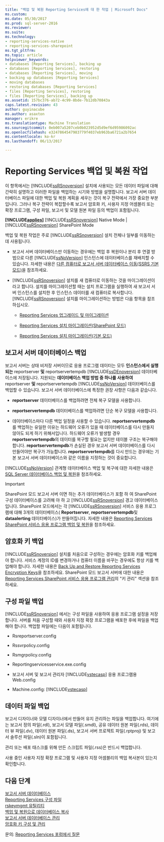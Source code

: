 ```yaml
---
title: "백업 및 복원 Reporting Services에 대 한 작업 | Microsoft Docs"
ms.custom: 
ms.date: 05/30/2017
ms.prod: sql-server-2016
ms.reviewer: 
ms.suite: 
ms.technology:
- reporting-services-native
- reporting-services-sharepoint
ms.tgt_pltfrm: 
ms.topic: article
helpviewer_keywords:
- databases [Reporting Services], backing up
- databases [Reporting Services], restoring
- databases [Reporting Services], moving
- backing up databases [Reporting Services]
- moving databases
- restoring databases [Reporting Services]
- files [Reporting Services], restoring
- files [Reporting Services], backing up
ms.assetid: 157bc376-ab72-4c99-8bde-7b12db70843a
caps.latest.revision: 43
author: guyinacube
ms.author: asaxton
manager: erikre
ms.translationtype: Machine Translation
ms.sourcegitcommit: 0eb007a5207ceb0b023952d5d9ef6d95986092ac
ms.openlocfilehash: e3247864547983779f4037eb963ba6721a2b7654
ms.contentlocale: ko-kr
ms.lasthandoff: 06/13/2017

---
```


# <a name="backup-and-restore-operations-for-reporting-services"></a>Reporting Services 백업 및 복원 작업

  이 항목에서는 [!INCLUDE[ssRSnoversion](../../includes/ssrsnoversion-md.md)] 설치에 사용되는 모든 데이터 파일에 대해 간략히 설명하고 이러한 파일을 백업하는 시기와 방법을 설명합니다. 보고서 서버 데이터베이스 파일에 대한 백업 및 복원 계획을 세우는 것이 복구 전략에서 가장 중요한 부분입니다. 그러나 복구 전략이 복잡할수록 보고서 암호화 키, 사용자 지정 어셈블리 또는 확장 프로그램, 구성 파일, 보고서 및 모델 원본 파일 등의 백업이 포함됩니다.  
  
 **[!INCLUDE[applies](../../includes/applies-md.md)]**  [!INCLUDE[ssRSnoversion](../../includes/ssrsnoversion-md.md)] Native Mode | [!INCLUDE[ssRSnoversion](../../includes/ssrsnoversion-md.md)] SharePoint Mode  
  
 백업 및 복원 작업은 주로 [!INCLUDE[ssRSnoversion](../../includes/ssrsnoversion-md.md)] 설치 전체나 일부를 이동하는 데 사용됩니다.  
  
-   보고서 서버 데이터베이스만 이동하는 경우에는 백업 후 복원이나 분리 후 연결 방법으로 다른 [!INCLUDE[ssNoVersion](../../includes/ssnoversion-md.md)] 인스턴스에 데이터베이스를 재배치할 수 있습니다. 자세한 내용은 [다른 컴퓨터로 보고서 서버 데이터베이스 이동&#40;SSRS 기본 모드&#41;](../../reporting-services/report-server/moving-the-report-server-databases-to-another-computer-ssrs-native-mode.md)을 참조하세요.  
  
-   [!INCLUDE[ssRSnoversion](../../includes/ssrsnoversion-md.md)] 설치를 새 컴퓨터로 이동하는 것을 마이그레이션이라고 합니다. 설치를 마이그레이션할 때는 설치 프로그램을 실행하여 새 보고서 서버 인스턴스를 설치한 후 인스턴스 데이터를 새 컴퓨터로 복사합니다. [!INCLUDE[ssRSnoversion](../../includes/ssrsnoversion-md.md)] 설치를 마이그레이션하는 방법은 다음 항목을 참조하십시오.  
  
    -   [Reporting Services 업그레이드 및 마이그레이션](../../reporting-services/install-windows/upgrade-and-migrate-reporting-services.md)  
  
    -   [Reporting Services 설치 마이그레이션&#40;SharePoint 모드&#41;](../../reporting-services/install-windows/migrate-a-reporting-services-installation-sharepoint-mode.md)  
  
    -   [Reporting Services 설치 마이그레이션&#40;기본 모드&#41;](../../reporting-services/install-windows/migrate-a-reporting-services-installation-native-mode.md)  
  
## <a name="backing-up-the-report-server-databases"></a>보고서 서버 데이터베이스 백업  
 보고서 서버는 상태 비저장 서버이므로 응용 프로그램 데이터는 모두 **인스턴스에서 실행되는** reportserver **및** reportservertempdb [!INCLUDE[ssDEnoversion](../../includes/ssdenoversion-md.md)] 데이터베이스에 저장됩니다. 지원되는 **데이터베이스 백업 방법 중 하나를 사용하여** reportserver **및** reportservertempdb [!INCLUDE[ssNoVersion](../../includes/ssnoversion-md.md)] 데이터베이스를 백업할 수 있습니다. 보고서 서버 데이터베이스에 특정한 권장 사항은 다음과 같습니다.  
  
-   **reportserver** 데이터베이스를 백업하려면 전체 복구 모델을 사용합니다.  
  
-   **reportservertempdb** 데이터베이스를 백업하려면 단순 복구 모델을 사용합니다.  
  
-   데이터베이스마다 다른 백업 일정을 사용할 수 있습니다. **reportservertempdb** 를 백업하는 유일한 이유는 하드웨어 오류가 있을 때 데이터베이스를 다시 만들지 않아도 되게 하기 위해서입니다. 하드웨어 오류가 발생할 경우 **reportservertempdb**의 데이터를 복구할 필요는 없지만 테이블 구조는 복구해야 합니다. **reportservertempdb**가 손실된 경우 보고서 서버 데이터베이스를 다시 만들어야만 복구가 가능합니다. **reportservertempdb**를 다시 만드는 경우에는 기본 보고서 서버 데이터베이스와 같은 이름을 지정하는 것이 중요합니다.  
  
 [!INCLUDE[ssNoVersion](../../includes/ssnoversion-md.md)] 관계형 데이터베이스 백업 및 복구에 대한 자세한 내용은 [SQL Server 데이터베이스 백업 및 복원](../../relational-databases/backup-restore/back-up-and-restore-of-sql-server-databases.md)을 참조하세요.  
  
> [!IMPORTANT]  
>  SharePoint 모드 보고서 서버 이면 하는 추가 데이터베이스가 포함 하 여 SharePoint 구성 데이터베이스를 고려해 야 하 고 [!INCLUDE[ssRSnoversion](../../includes/ssrsnoversion-md.md)] 경고 데이터베이스입니다. SharePoint 모드에서는 각 [!INCLUDE[ssRSnoversion](../../includes/ssrsnoversion-md.md)] 서비스 응용 프로그램에 대해 3개의 데이터베이스( **Reportserver**, **reportservertempdb**및 **dataalerting** 데이터베이스)가 만들어집니다. 자세한 내용은 [Reporting Services SharePoint 서비스 응용 프로그램 백업 및 복원](../../reporting-services/report-server-sharepoint/backup-and-restore-reporting-services-sharepoint-service-applications.md)을 참조하세요.  
  
## <a name="backing-up-the-encryption-keys"></a>암호화 키 백업  
 [!INCLUDE[ssRSnoversion](../../includes/ssrsnoversion-md.md)] 설치를 처음으로 구성하는 경우에는 암호화 키를 백업해야 합니다. 서비스 계정의 ID를 변경하거나 컴퓨터 이름을 바꾸는 경우에도 항상 키를 백업해야 합니다. 자세한 내용은 [Back Up and Restore Reporting Services Encryption Keys](../../reporting-services/install-windows/ssrs-encryption-keys-back-up-and-restore-encryption-keys.md)을 참조하세요. SharePoint 모드 보고서 서버에 대한 내용은 [Reporting Services SharePoint 서비스 응용 프로그램 관리](../../reporting-services/report-server-sharepoint/manage-a-reporting-services-sharepoint-service-application.md)의 "키 관리" 섹션을 참조하세요.  
  
## <a name="backing-up-the-configuration-files"></a>구성 파일 백업  
 [!INCLUDE[ssRSnoversion](../../includes/ssrsnoversion-md.md)] 에서는 구성 파일을 사용하여 응용 프로그램 설정을 저장합니다. 서버를 처음 구성할 때와 사용자 지정 확장 프로그램을 배포한 후에 파일을 백업해야 합니다. 백업할 파일에는 다음이 포함됩니다.  
  
-   Rsreportserver.config  
  
-   Rssvrpolicy.config  
  
-   Rsmgrpolicy.config  
  
-   Reportingservicesservice.exe.config  
  
-   보고서 서버 및 보고서 관리자 [!INCLUDE[vstecasp](../../includes/vstecasp-md.md)] 응용 프로그램용 Web.config  
  
-   Machine.config: [!INCLUDE[vstecasp](../../includes/vstecasp-md.md)]  
  
## <a name="backing-up-data-files"></a>데이터 파일 백업  
 보고서 디자이너와 모델 디자이너에서 만들어 유지 관리하는 파일을 백업합니다. 여기에는 보고서 정의 파일(.rdl), 보고서 모델 파일(.smdl), 공유 데이터 원본 파일(.rds), 데이터 뷰 파일(.dv), 데이터 원본 파일(.ds), 보고서 서버 프로젝트 파일(.rptproj) 및 보고서 솔루션 파일(.sln)이 포함됩니다.  
  
 관리 또는 배포 태스크를 위해 만든 스크립트 파일(.rss)은 반드시 백업합니다.  
  
 사용 중인 사용자 지정 확장 프로그램 및 사용자 지정 어셈블리의 백업 복사본이 있는지 확인합니다.  

## <a name="next-steps"></a>다음 단계

[보고서 서버 데이터베이스](../../reporting-services/report-server/report-server-database-ssrs-native-mode.md)   
[Reporting Services 구성 파일](../../reporting-services/report-server/reporting-services-configuration-files.md)   
[rskeymgmt 유틸리티](../../reporting-services/tools/rskeymgmt-utility-ssrs.md)   
[백업 및 복원으로 데이터베이스 복사](../../relational-databases/databases/copy-databases-with-backup-and-restore.md)   
[보고서 서버 데이터베이스 관리](../../reporting-services/report-server/administer-a-report-server-database-ssrs-native-mode.md)   
[암호화 키 구성 및 관리](../../reporting-services/install-windows/ssrs-encryption-keys-manage-encryption-keys.md)  

문의: [Reporting Services 포럼에서 질문](http://go.microsoft.com/fwlink/?LinkId=620231)

